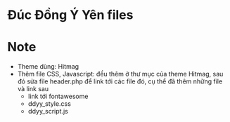 # Đúc Đồng Ý Yên files

# Note
- Theme dùng: Hitmag
- Thêm file CSS, Javascript: đều thêm ở thư mục của theme Hitmag, sau đó sửa file header.php để link tới các file đó, cụ thể đã thêm những file và link sau
  + link tới fontawesome
  + ddyy_style.css
  + ddyy_script.js
